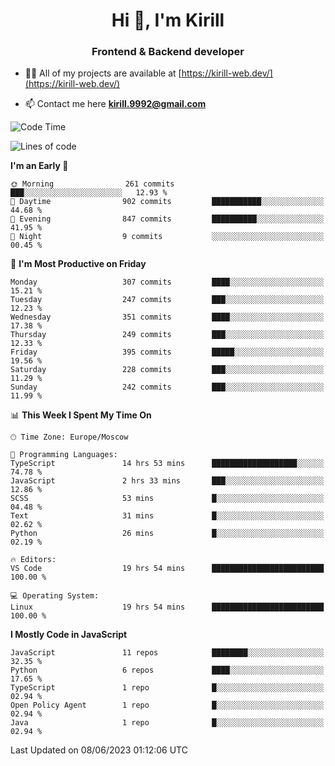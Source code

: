 <h1 align="center">Hi 👋, I'm Kirill</h1>
<h3 align="center">Frontend & Backend developer</h3>

- 👨‍💻 All of my projects are available at [https://kirill-web.dev/](https://kirill-web.dev/)

- 📫 Contact me here **kirill.9992@gmail.com**











<!--START_SECTION:waka-->
![Code Time](http://img.shields.io/badge/Code%20Time-1%2C349%20hrs%2030%20mins-blue)

![Lines of code](https://img.shields.io/badge/From%20Hello%20World%20I%27ve%20Written-2.8%20million%20lines%20of%20code-blue)

**I'm an Early 🐤** 

```text
🌞 Morning                261 commits         ███░░░░░░░░░░░░░░░░░░░░░░   12.93 % 
🌆 Daytime                902 commits         ███████████░░░░░░░░░░░░░░   44.68 % 
🌃 Evening                847 commits         ██████████░░░░░░░░░░░░░░░   41.95 % 
🌙 Night                  9 commits           ░░░░░░░░░░░░░░░░░░░░░░░░░   00.45 % 
```
📅 **I'm Most Productive on Friday** 

```text
Monday                   307 commits         ████░░░░░░░░░░░░░░░░░░░░░   15.21 % 
Tuesday                  247 commits         ███░░░░░░░░░░░░░░░░░░░░░░   12.23 % 
Wednesday                351 commits         ████░░░░░░░░░░░░░░░░░░░░░   17.38 % 
Thursday                 249 commits         ███░░░░░░░░░░░░░░░░░░░░░░   12.33 % 
Friday                   395 commits         █████░░░░░░░░░░░░░░░░░░░░   19.56 % 
Saturday                 228 commits         ███░░░░░░░░░░░░░░░░░░░░░░   11.29 % 
Sunday                   242 commits         ███░░░░░░░░░░░░░░░░░░░░░░   11.99 % 
```


📊 **This Week I Spent My Time On** 

```text
🕑︎ Time Zone: Europe/Moscow

💬 Programming Languages: 
TypeScript               14 hrs 53 mins      ███████████████████░░░░░░   74.78 % 
JavaScript               2 hrs 33 mins       ███░░░░░░░░░░░░░░░░░░░░░░   12.86 % 
SCSS                     53 mins             █░░░░░░░░░░░░░░░░░░░░░░░░   04.48 % 
Text                     31 mins             █░░░░░░░░░░░░░░░░░░░░░░░░   02.62 % 
Python                   26 mins             █░░░░░░░░░░░░░░░░░░░░░░░░   02.19 % 

🔥 Editors: 
VS Code                  19 hrs 54 mins      █████████████████████████   100.00 % 

💻 Operating System: 
Linux                    19 hrs 54 mins      █████████████████████████   100.00 % 
```

**I Mostly Code in JavaScript** 

```text
JavaScript               11 repos            ████████░░░░░░░░░░░░░░░░░   32.35 % 
Python                   6 repos             ████░░░░░░░░░░░░░░░░░░░░░   17.65 % 
TypeScript               1 repo              █░░░░░░░░░░░░░░░░░░░░░░░░   02.94 % 
Open Policy Agent        1 repo              █░░░░░░░░░░░░░░░░░░░░░░░░   02.94 % 
Java                     1 repo              █░░░░░░░░░░░░░░░░░░░░░░░░   02.94 % 
```




 Last Updated on 08/06/2023 01:12:06 UTC
<!--END_SECTION:waka-->
